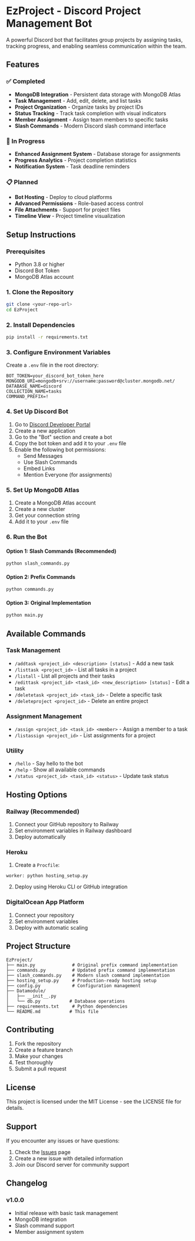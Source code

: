 # EzProject - Discord Project Management Bot

A powerful Discord bot that facilitates group projects by assigning tasks, tracking progress, and enabling seamless communication within the team.

## Features

### ✅ Completed
- **MongoDB Integration** - Persistent data storage with MongoDB Atlas
- **Task Management** - Add, edit, delete, and list tasks
- **Project Organization** - Organize tasks by project IDs
- **Status Tracking** - Track task completion with visual indicators
- **Member Assignment** - Assign team members to specific tasks
- **Slash Commands** - Modern Discord slash command interface

### 🚧 In Progress
- **Enhanced Assignment System** - Database storage for assignments
- **Progress Analytics** - Project completion statistics
- **Notification System** - Task deadline reminders

### 📋 Planned
- **Bot Hosting** - Deploy to cloud platforms
- **Advanced Permissions** - Role-based access control
- **File Attachments** - Support for project files
- **Timeline View** - Project timeline visualization

## Setup Instructions

### Prerequisites
- Python 3.8 or higher
- Discord Bot Token
- MongoDB Atlas account

### 1. Clone the Repository
```bash
git clone <your-repo-url>
cd EzProject
```

### 2. Install Dependencies
```bash
pip install -r requirements.txt
```

### 3. Configure Environment Variables
Create a `.env` file in the root directory:
```env
BOT_TOKEN=your_discord_bot_token_here
MONGODB_URI=mongodb+srv://username:password@cluster.mongodb.net/
DATABASE_NAME=discord
COLLECTION_NAME=tasks
COMMAND_PREFIX=!
```

### 4. Set Up Discord Bot
1. Go to [Discord Developer Portal](https://discord.com/developers/applications)
2. Create a new application
3. Go to the "Bot" section and create a bot
4. Copy the bot token and add it to your `.env` file
5. Enable the following bot permissions:
   - Send Messages
   - Use Slash Commands
   - Embed Links
   - Mention Everyone (for assignments)

### 5. Set Up MongoDB Atlas
1. Create a MongoDB Atlas account
2. Create a new cluster
3. Get your connection string
4. Add it to your `.env` file

### 6. Run the Bot

#### Option 1: Slash Commands (Recommended)
```bash
python slash_commands.py
```

#### Option 2: Prefix Commands
```bash
python commands.py
```

#### Option 3: Original Implementation
```bash
python main.py
```

## Available Commands

### Task Management
- `/addtask <project_id> <description> [status]` - Add a new task
- `/listtask <project_id>` - List all tasks in a project
- `/listall` - List all projects and their tasks
- `/edittask <project_id> <task_id> <new_description> [status]` - Edit a task
- `/deletetask <project_id> <task_id>` - Delete a specific task
- `/deleteproject <project_id>` - Delete an entire project

### Assignment Management
- `/assign <project_id> <task_id> <member>` - Assign a member to a task
- `/listassign <project_id>` - List assignments for a project

### Utility
- `/hello` - Say hello to the bot
- `/help` - Show all available commands
- `/status <project_id> <task_id> <status>` - Update task status

## Hosting Options

### Railway (Recommended)
1. Connect your GitHub repository to Railway
2. Set environment variables in Railway dashboard
3. Deploy automatically

### Heroku
1. Create a `Procfile`:
```
worker: python hosting_setup.py
```
2. Deploy using Heroku CLI or GitHub integration

### DigitalOcean App Platform
1. Connect your repository
2. Set environment variables
3. Deploy with automatic scaling

## Project Structure
```
EzProject/
├── main.py              # Original prefix command implementation
├── commands.py          # Updated prefix command implementation
├── slash_commands.py    # Modern slash command implementation
├── hosting_setup.py     # Production-ready hosting setup
├── config.py            # Configuration management
├── Datamodule/
│   ├── __init__.py
│   └── db.py           # Database operations
├── requirements.txt     # Python dependencies
└── README.md           # This file
```

## Contributing

1. Fork the repository
2. Create a feature branch
3. Make your changes
4. Test thoroughly
5. Submit a pull request

## License

This project is licensed under the MIT License - see the LICENSE file for details.

## Support

If you encounter any issues or have questions:
1. Check the [Issues](https://github.com/yourusername/EzProject/issues) page
2. Create a new issue with detailed information
3. Join our Discord server for community support

## Changelog

### v1.0.0
- Initial release with basic task management
- MongoDB integration
- Slash command support
- Member assignment system
